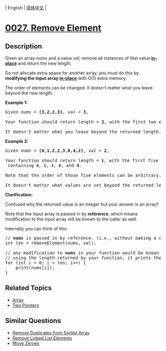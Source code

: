 
| English | [简体中文](README.md) |

# [0027. Remove Element](https://leetcode-cn.com/problems/remove-element/)

## Description

<p>Given an array <em>nums</em> and a value <em>val</em>, remove all instances of that value <a href="https://en.wikipedia.org/wiki/In-place_algorithm" target="_blank"><strong>in-place</strong></a> and return the new length.</p>

<p>Do not allocate extra space for another array, you must do this by <strong>modifying the input array <a href="https://en.wikipedia.org/wiki/In-place_algorithm" target="_blank">in-place</a></strong> with O(1) extra memory.</p>

<p>The order of elements can be changed. It doesn&#39;t matter what you leave beyond the new length.</p>

<p><strong>Example 1:</strong></p>

<pre>
Given <em>nums</em> = <strong>[3,2,2,3]</strong>, <em>val</em> = <strong>3</strong>,

Your function should return length = <strong>2</strong>, with the first two elements of <em>nums</em> being <strong>2</strong>.

It doesn&#39;t matter what you leave beyond the returned length.
</pre>

<p><strong>Example 2:</strong></p>

<pre>
Given <em>nums</em> = <strong>[0,1,2,2,3,0,4,2]</strong>, <em>val</em> = <strong>2</strong>,

Your function should return length = <strong><code>5</code></strong>, with the first five elements of <em><code>nums</code></em> containing&nbsp;<strong><code>0</code></strong>, <strong><code>1</code></strong>, <strong><code>3</code></strong>, <strong><code>0</code></strong>, and&nbsp;<strong>4</strong>.

Note that the order of those five elements can be arbitrary.

It doesn&#39;t matter what values are set beyond&nbsp;the returned length.</pre>

<p><strong>Clarification:</strong></p>

<p>Confused why the returned value is an integer but your answer is an array?</p>

<p>Note that the input array is passed in by <strong>reference</strong>, which means modification to the input array will be known to the caller as well.</p>

<p>Internally you can think of this:</p>

<pre>
// <strong>nums</strong> is passed in by reference. (i.e., without making a copy)
int len = removeElement(nums, val);

// any modification to <strong>nums</strong> in your function would be known by the caller.
// using the length returned by your function, it prints the first <strong>len</strong> elements.
for (int i = 0; i &lt; len; i++) {
&nbsp; &nbsp; print(nums[i]);
}</pre>


## Related Topics

- [Array](https://leetcode-cn.com/tag/array)
- [Two Pointers](https://leetcode-cn.com/tag/two-pointers)

## Similar Questions

- [Remove Duplicates from Sorted Array](../remove-duplicates-from-sorted-array/README_EN.md)
- [Remove Linked List Elements](../remove-linked-list-elements/README_EN.md)
- [Move Zeroes](../move-zeroes/README_EN.md)
